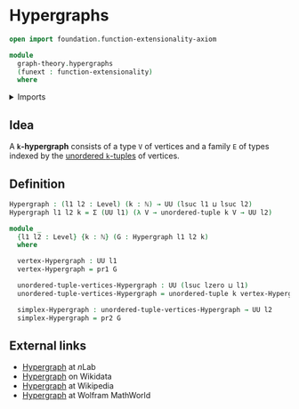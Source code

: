 # Hypergraphs

```agda
open import foundation.function-extensionality-axiom

module
  graph-theory.hypergraphs
  (funext : function-extensionality)
  where
```

<details><summary>Imports</summary>

```agda
open import elementary-number-theory.natural-numbers

open import foundation.dependent-pair-types
open import foundation.universe-levels
open import foundation.unordered-tuples funext
```

</details>

## Idea

A **`k`-hypergraph** consists of a type `V` of vertices and a family `E` of
types indexed by the [unordered `k`-tuples](foundation.unordered-tuples.md) of
vertices.

## Definition

```agda
Hypergraph : (l1 l2 : Level) (k : ℕ) → UU (lsuc l1 ⊔ lsuc l2)
Hypergraph l1 l2 k = Σ (UU l1) (λ V → unordered-tuple k V → UU l2)

module _
  {l1 l2 : Level} {k : ℕ} (G : Hypergraph l1 l2 k)
  where

  vertex-Hypergraph : UU l1
  vertex-Hypergraph = pr1 G

  unordered-tuple-vertices-Hypergraph : UU (lsuc lzero ⊔ l1)
  unordered-tuple-vertices-Hypergraph = unordered-tuple k vertex-Hypergraph

  simplex-Hypergraph : unordered-tuple-vertices-Hypergraph → UU l2
  simplex-Hypergraph = pr2 G
```

## External links

- [Hypergraph](https://ncatlab.org/nlab/show/hypergraph) at $n$Lab
- [Hypergraph](https://www.wikidata.org/entity/Q840247) on Wikidata
- [Hypergraph](https://en.wikipedia.org/wiki/Hypergraph) at Wikipedia
- [Hypergraph](https://mathworld.wolfram.com/Hypergraph.html) at Wolfram
  MathWorld
